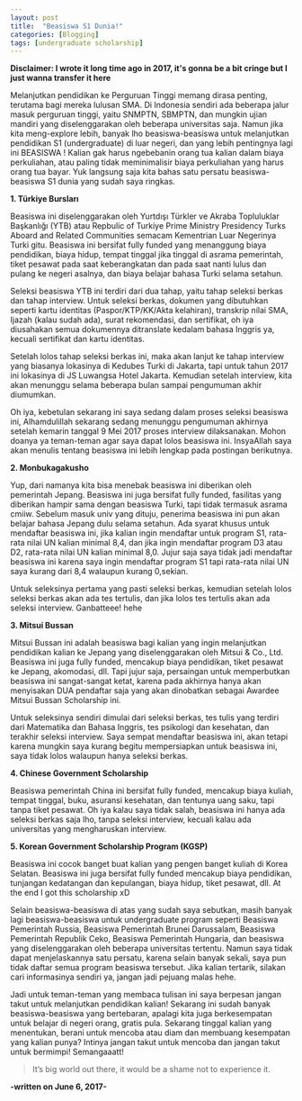 ```yaml
---
layout: post
title:  "Beasiswa S1 Dunia!"
categories: [Blogging]
tags: [undergraduate scholarship]
---
```


**Disclaimer: I wrote it long time ago in 2017, it's gonna be a bit cringe but I just wanna transfer it here**


Melanjutkan pendidikan ke Perguruan Tinggi memang dirasa penting, terutama bagi mereka lulusan SMA. Di Indonesia sendiri ada beberapa jalur masuk perguruan tinggi, yaitu SNMPTN, SBMPTN, dan mungkin ujian mandiri yang diselenggarakan oleh beberapa universitas saja. Namun jika kita meng-explore lebih, banyak lho beasiswa-beasiswa untuk melanjutkan pendidikan S1 (undergraduate) di luar negeri, dan yang lebih pentingnya lagi ini BEASISWA ! Kalian gak harus ngebebanin orang tua kalian dalam biaya perkuliahan, atau paling tidak meminimalisir biaya perkuliahan yang harus orang tua bayar. Yuk langsung saja kita bahas satu persatu beasiswa-beasiswa S1 dunia yang sudah saya ringkas.

**1. Türkiye Bursları**

   Beasiswa ini diselenggarakan oleh Yurtdışı Türkler ve Akraba Topluluklar Başkanlığı (YTB) atau Repbulic of Turkiye Prime Ministry Presidency Turks Aboard and Related Communities semacam Kementrian Luar Negerinya Turki gitu. Beasiswa ini bersifat fully funded yang menanggung biaya pendidikan, biaya hidup, tempat tinggal jika tinggal di asrama pemerintah, tiket pesawat pada saat keberangkatan dan pada saat nanti lulus dan pulang ke negeri asalnya, dan biaya belajar bahasa Turki selama setahun.

   Seleksi beasiswa YTB ini terdiri dari dua tahap, yaitu tahap seleksi berkas dan tahap interview. Untuk seleksi berkas, dokumen yang dibutuhkan seperti kartu identitas (Paspor/KTP/KK/Akta kelahiran), transkrip nilai SMA, Ijazah (kalau sudah ada), surat rekomendasi, dan sertifikat, oh iya diusahakan semua dokumennya ditranslate kedalam bahasa Inggris ya, kecuali sertifikat dan kartu identitas.

   Setelah lolos tahap seleksi berkas ini, maka akan lanjut ke tahap interview yang biasanya lokasinya di Kedubes Turki di Jakarta, tapi untuk tahun 2017 ini lokasinya di JS Luwangsa Hotel Jakarta. Kemudian setelah interview, kita akan menunggu selama beberapa bulan sampai pengumuman akhir diumumkan.

   Oh iya, kebetulan sekarang ini saya sedang dalam proses seleksi beasiswa ini, Alhamdulillah sekarang sedang menunggu pengumuman akhirnya setelah kemarin tanggal 9 Mei 2017 proses interview dilaksanakan. Mohon doanya ya teman-teman agar saya dapat lolos beasiswa ini. InsyaAllah saya akan menulis tentang beasiswa ini lebih lengkap pada postingan berikutnya.

**2. Monbukagakusho**

   Yup, dari namanya kita bisa menebak beasiswa ini diberikan oleh pemerintah Jepang. Beasiswa ini juga bersifat fully funded, fasilitas yang diberikan hampir sama dengan beasiswa Turki, tapi tidak termasuk asrama cmiiw. Sebelum masuk univ yang dituju, penerima beasiswa ini pun akan belajar bahasa Jepang dulu selama setahun. Ada syarat khusus untuk mendaftar beasiswa ini, jika kalian ingin mendaftar untuk program S1, rata-rata nilai UN kalian minimal 8,4, dan jika ingin mendaftar program D3 atau D2, rata-rata nilai UN kalian minimal 8,0. Jujur saja saya tidak jadi mendaftar beasiswa ini karena saya ingin mendaftar program S1 tapi rata-rata nilai UN saya kurang dari 8,4 walaupun kurang 0,sekian.

   Untuk seleksinya pertama yang pasti seleksi berkas, kemudian setelah lolos seleksi berkas akan ada tes tertulis, dan jika lolos tes tertulis akan ada seleksi interview. Ganbatteee! hehe

**3. Mitsui Bussan**

   Mitsui Bussan ini adalah beasiswa bagi kalian yang ingin melanjutkan pendidikan kalian ke Jepang yang diselenggarakan oleh Mitsui & Co., Ltd. Beasiswa ini juga fully funded, mencakup biaya pendidikan, tiket pesawat ke Jepang, akomodasi, dll. Tapi jujur saja, persaingan untuk memperbutkan beasiswa ini sangat-sangat ketat, karena pada akhirnya hanya akan menyisakan DUA pendaftar saja yang akan dinobatkan sebagai Awardee Mitsui Bussan Scholarship ini.

   Untuk seleksinya sendiri dimulai dari seleksi berkas, tes tulis yang terdiri dari Matematika dan Bahasa Inggris, tes psikologi dan kesehatan, dan terakhir seleksi interview. Saya sempat mendaftar beasiswa ini, akan tetapi karena mungkin saya kurang begitu mempersiapkan untuk beasiswa ini, saya tidak lolos walaupun hanya seleksi berkas.

**4. Chinese Government Scholarship**

   Beasiswa pemerintah China ini bersifat fully funded, mencakup biaya kuliah, tempat tinggal, buku, asuransi kesehatan, dan tentunya uang saku, tapi tanpa tiket pesawat. Oh iya kalau saya tidak salah, beasiswa ini hanya ada seleksi berkas saja lho, tanpa seleksi interview, kecuali kalau ada universitas yang mengharuskan interview.

**5. Korean Government Scholarship Program (KGSP)**

   Beasiswa ini cocok banget buat kalian yang pengen banget kuliah di Korea Selatan. Beasiswa ini juga bersifat fully funded mencakup biaya pendidikan, tunjangan kedatangan dan kepulangan, biaya hidup, tiket pesawat, dll. At the end I got this scholarship xD

Selain beasiswa-beasiswa di atas yang sudah saya sebutkan, masih banyak lagi beasiswa-beasiswa untuk undergraduate program seperti Beasiswa Pemerintah Russia, Beasiswa Pemerintah Brunei Darussalam, Beasiswa Pemerintah Republik Ceko, Beasiswa Pemerintah Hungaria, dan beasiswa yang diselenggarakan oleh beberapa universitas tertentu. Namun saya tidak dapat menjelaskannya satu persatu, karena selain banyak sekali, saya pun tidak daftar semua program beasiswa tersebut. Jika kalian tertarik, silakan cari informasinya sendiri ya, jangan jadi pejuang malas hehe.

Jadi untuk teman-teman yang membaca tulisan ini saya berpesan jangan takut untuk melanjutkan pendidikan kalian! Sekarang ini sudah banyak beasiswa-beasiswa yang bertebaran, apalagi kita juga berkesempatan untuk belajar di negeri orang, gratis pula. Sekarang tinggal kalian yang menentukan, berani untuk mencoba atau diam dan membuang kesempatan yang kalian punya? Intinya jangan takut untuk mencoba dan jangan takut untuk bermimpi! Semangaaatt!

> It’s big world out there, it would be a shame not to experience it.

**-written on June 6, 2017-**
